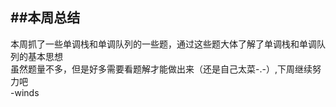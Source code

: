 ##本周总结
---
本周抓了一些单调栈和单调队列的一些题，通过这些题大体了解了单调栈和单调队列的基本思想<br>
虽然题量不多，但是好多需要看题解才能做出来（还是自己太菜-.-）,下周继续努力吧<br>
                                                                           -winds
